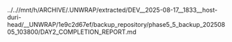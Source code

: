 ../..//mnt/h/ARCHIVE/.UNWRAP/extracted/DEV__2025-08-17__1833__host-duri-head/__UNWRAP/1e9c2d67ef/backup_repository/phase5_5_backup_20250805_103800/DAY2_COMPLETION_REPORT.md